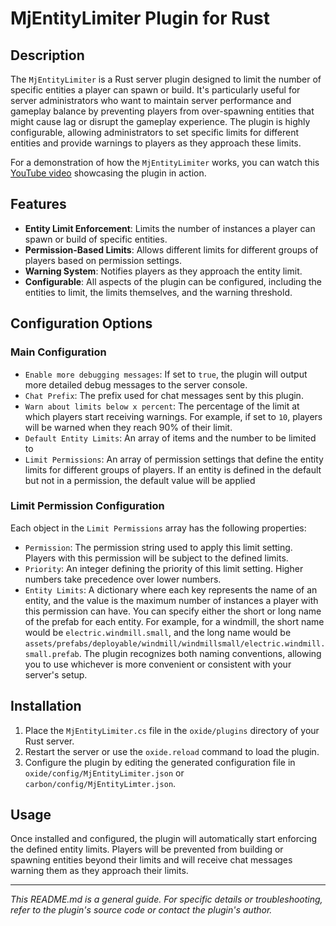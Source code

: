 # MjEntityLimiter Plugin for Rust

## Description

The `MjEntityLimiter` is a Rust server plugin designed to limit the number of specific entities a player can spawn or build. It's particularly useful for server administrators who want to maintain server performance and gameplay balance by preventing players from over-spawning entities that might cause lag or disrupt the gameplay experience. The plugin is highly configurable, allowing administrators to set specific limits for different entities and provide warnings to players as they approach these limits.

For a demonstration of how the `MjEntityLimiter` works, you can watch this [YouTube video](https://youtu.be/1DDkhUW5ptg) showcasing the plugin in action.

## Features

- **Entity Limit Enforcement**: Limits the number of instances a player can spawn or build of specific entities.
- **Permission-Based Limits**: Allows different limits for different groups of players based on permission settings.
- **Warning System**: Notifies players as they approach the entity limit.
- **Configurable**: All aspects of the plugin can be configured, including the entities to limit, the limits themselves, and the warning threshold.

## Configuration Options

### Main Configuration

- `Enable more debugging messages`: If set to `true`, the plugin will output more detailed debug messages to the server console.
- `Chat Prefix`: The prefix used for chat messages sent by this plugin.
- `Warn about limits below x percent`: The percentage of the limit at which players start receiving warnings. For example, if set to `10`, players will be warned when they reach 90% of their limit.
- `Default Entity Limits`: An array of items and the number to be limited to
- `Limit Permissions`: An array of permission settings that define the entity limits for different groups of players.  If an entity is defined in the default but not in a permission, the default value will be applied

### Limit Permission Configuration

Each object in the `Limit Permissions` array has the following properties:

- `Permission`: The permission string used to apply this limit setting. Players with this permission will be subject to the defined limits.
- `Priority`: An integer defining the priority of this limit setting. Higher numbers take precedence over lower numbers.
- `Entity Limits`: A dictionary where each key represents the name of an entity, and the value is the maximum number of instances a player with this permission can have. You can specify either the short or long name of the prefab for each entity. For example, for a windmill, the short name would be `electric.windmill.small`, and the long name would be `assets/prefabs/deployable/windmill/windmillsmall/electric.windmill.small.prefab`. The plugin recognizes both naming conventions, allowing you to use whichever is more convenient or consistent with your server's setup.

## Installation

1. Place the `MjEntityLimiter.cs` file in the `oxide/plugins` directory of your Rust server.
2. Restart the server or use the `oxide.reload` command to load the plugin.
3. Configure the plugin by editing the generated configuration file in `oxide/config/MjEntityLimiter.json` or `carbon/config/MjEntityLimter.json`.

## Usage

Once installed and configured, the plugin will automatically start enforcing the defined entity limits. Players will be prevented from building or spawning entities beyond their limits and will receive chat messages warning them as they approach their limits.

---

*This README.md is a general guide. For specific details or troubleshooting, refer to the plugin's source code or contact the plugin's author.*